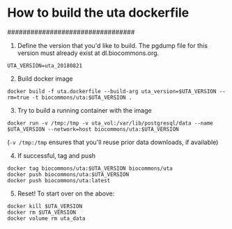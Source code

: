 # How to build the uta dockerfile
#################################

1. Define the version that you'd like to build. The pgdump file for
   this version must already exist at dl.biocommons.org.

```
UTA_VERSION=uta_20180821
```


2. Build docker image
```
docker build -f uta.dockerfile --build-arg uta_version=$UTA_VERSION --rm=true -t biocommons/uta:$UTA_VERSION .
```


3. Try to build a running container with the image
```
docker run -v /tmp:/tmp -v uta_vol:/var/lib/postgresql/data --name $UTA_VERSION --network=host biocommons/uta:$UTA_VERSION
```

(`-v /tmp:/tmp` ensures that you'll reuse prior data downloads, if available)


4. If successful, tag and push
```
docker tag biocommons/uta:$UTA_VERSION biocommons/uta
docker push biocommons/uta:$UTA_VERSION
docker push biocommons/uta:latest
```


5. Reset!
To start over on the above:

```
docker kill $UTA_VERSION
docker rm $UTA_VERSION
docker volume rm uta_data
```
